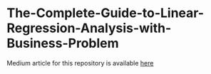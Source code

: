 # The-Complete-Guide-to-Linear-Regression-Analysis-with-Business-Problem

Medium article for this repository is available [here](https://towardsdatascience.com/the-complete-guide-to-linear-regression-analysis-38a421a89dc2)
